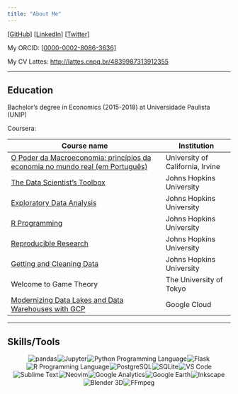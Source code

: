 ```yaml
---
title: "About Me"
---
```


[[GitHub](https://github.com/dankkom)]
[[LinkedIn](https://www.linkedin.com/in/daniel-komesu/)]
[[Twitter](https://twitter.com/dankkom)]

My ORCID: [[0000-0002-8086-3636]](https://orcid.org/0000-0002-8086-3636)

My CV Lattes: http://lattes.cnpq.br/4839987313912355

---

## Education

Bachelor’s degree in Economics (2015-2018) at Universidade Paulista (UNIP)

Coursera:

| Course name                                                                                                                                            | Institution                      |
| ------------------------------------------------------------------------------------------------------------------------------------------------------ | -------------------------------- |
| [O Poder da Macroeconomia: princípios da economia no mundo real (em Português)](https://www.coursera.org/account/accomplishments/records/2U3RRQCSARJX) | University of California, Irvine |
| [The Data Scientist’s Toolbox](https://www.coursera.org/account/accomplishments/records/S5JX66V2G7JJ)                                                  | Johns Hopkins University         |
| [Exploratory Data Analysis](https://www.coursera.org/account/accomplishments/records/WHLX7KBAFKBN)                                                     | Johns Hopkins University         |
| [R Programming](https://www.coursera.org/account/accomplishments/records/ZYRNCYVJ989N)                                                                 | Johns Hopkins University         |
| [Reproducible Research](https://www.coursera.org/account/accomplishments/records/PYLJ5WQJQCS4)                                                         | Johns Hopkins University         |
| [Getting and Cleaning Data](https://www.coursera.org/account/accomplishments/records/7CUJ954AU45S)                                                     | Johns Hopkins University         |
| Welcome to Game Theory                                                                                                                                 | The University of Tokyo          |
| [Modernizing Data Lakes and Data Warehouses with GCP](https://coursera.org/share/9e68309318cb2bf7b6571d33ae641568)                                     | Google Cloud                     |

---

## Skills/Tools

<div class="tools">
<img loading="lazy" src="https://img.shields.io/badge/-pandas-150458?style=for-the-badge&amp;logo=pandas" alt="pandas">
<img loading="lazy" src="https://img.shields.io/badge/-jupyter-ffffff?style=for-the-badge&amp;logo=jupyter" alt="Jupyter">
<img loading="lazy" src="http://img.shields.io/badge/-Python%20Programming%20Language-ffffff?style=for-the-badge&amp;logo=python" alt="Python Programming Language">
<img loading="lazy" src="http://img.shields.io/badge/-Flask-000000?style=for-the-badge&amp;logo=flask" alt="Flask">
<img loading="lazy" src="http://img.shields.io/badge/-R%20Programming%20Language-ffffff?style=for-the-badge&amp;logo=R&amp;logoColor=276DC3" alt="R Programming Language">
<img loading="lazy" src="https://img.shields.io/badge/-PostgreSQL-ffffff?style=for-the-badge&amp;logo=postgresql" alt="PostgreSQL">
<img loading="lazy" src="https://img.shields.io/badge/-SQLite-003B57?style=for-the-badge&amp;logo=SQLite" alt="SQLite">
<img loading="lazy" src="http://img.shields.io/badge/-VS%20Code-ffffff?style=for-the-badge&amp;logo=visual-studio-code&amp;logoColor=007ACC" alt="VS Code">
<img loading="lazy" src="http://img.shields.io/badge/-Sublime%20Text-ffffff?style=for-the-badge&amp;logo=sublimetext" alt="Sublime Text">
<img loading="lazy" src="http://img.shields.io/badge/-Neovim-ffffff?style=for-the-badge&amp;logo=neovim" alt="Neovim">
<img loading="lazy" src="http://img.shields.io/badge/-Google%20Analytics-ffffff?style=for-the-badge&amp;logo=googleanalytics" alt="Google Analytics">
<img loading="lazy" src="http://img.shields.io/badge/-Google%20Earth-ffffff?style=for-the-badge&amp;logo=googleearth" alt="Google Earth">
<img loading="lazy" src="http://img.shields.io/badge/-Inkscape-ffffff?style=for-the-badge&amp;logo=inkscape&amp;logoColor=000000" alt="Inkscape">
<img loading="lazy" src="http://img.shields.io/badge/-Blender%203D-ffffff?style=for-the-badge&amp;logo=blender" alt="Blender 3D">
<img loading="lazy" src="http://img.shields.io/badge/-FFmpeg-007808?style=for-the-badge&amp;logo=ffmpeg" alt="FFmpeg">
</div>

<style type="text/css">
.tools {
  display: flex;
  flex-wrap: wrap;
  justify-content: center;
  align-items: center;
  gap: 1px;
}
</style>
